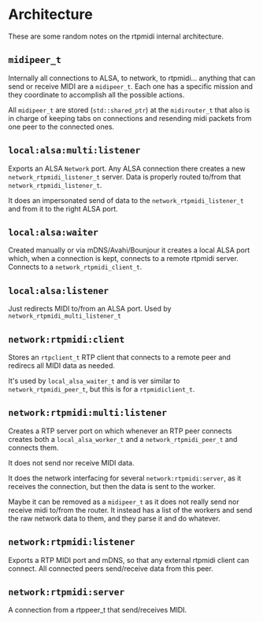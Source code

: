 # Architecture

These are some random notes on the rtpmidi internal architecture.

## `midipeer_t`

Internally all connections to ALSA, to network, to rtpmidi... anything that can
send or receive MIDI are a `midipeer_t`. Each one has a specific mission and
they coordinate to accomplish all the possible actions.

All `midipeer_t` are stored (`std::shared_ptr`) at the `midirouter_t` that
also is in charge of keeping tabs on connections and resending midi packets
from one peer to the connected ones.

## `local:alsa:multi:listener`

Exports an ALSA `Network` port. Any ALSA connection there creates a new
`network_rtpmidi_listener_t` server. Data is properly routed to/from that
`network_rtpmidi_listener_t`.

It does an impersonated send of data to the `network_rtpmidi_listener_t` and from
it to the right ALSA port.

## `local:alsa:waiter`

Created manually or via mDNS/Avahi/Bounjour it creates a local ALSA port
which, when a connection is kept, connects to a remote rtpmidi server.
Connects to a `network_rtpmidi_client_t`.

## `local:alsa:listener`

Just redirects MIDI to/from an ALSA port. Used by `network_rtpmidi_multi_listener_t`

## `network:rtpmidi:client`

Stores an `rtpclient_t` RTP client that connects to a remote peer and redirecs all
MIDI data as needed.

It's used by `local_alsa_waiter_t` and is ver similar to `network_rtpmidi_peer_t`, but this
is for a `rtpmidiclient_t`.

## `network:rtpmidi:multi:listener`

Creates a RTP server port on which whenever an RTP peer connects creates
both a `local_alsa_worker_t` and a `network_rtpmidi_peer_t` and connects them.

It does not send nor receive MIDI data.

It does the network interfacing for several `network:rtpmidi:server`, as it
receives the connection, but then the data is sent to the worker.

Maybe it can be removed as a `midipeer_t` as it does not really send nor receive
midi to/from the router. It instead has a list of the workers and send the
raw network data to them, and they parse it and do whatever.

## `network:rtpmidi:listener`

Exports a RTP MIDI port and mDNS, so that any external rtpmidi client can
connect. All connected peers send/receive data from this peer.

## `network:rtpmidi:server`

A connection from a rtppeer_t that send/receives MIDI.
